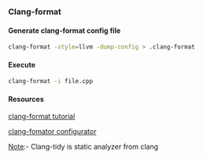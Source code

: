 ### Clang-format
#### Generate clang-format config file

```bash
clang-format -style=llvm -dump-config > .clang-format
```
#### Execute
```bash
clang-format -i file.cpp
```

#### Resources
[clang-format tutorial](https://leimao.github.io/blog/Clang-Format-Quick-Tutorial/)

[clang-fomator configurator](https://zed0.co.uk/clang-format-configurator/)

<ins>Note</ins>:- Clang-tidy is static analyzer from clang
